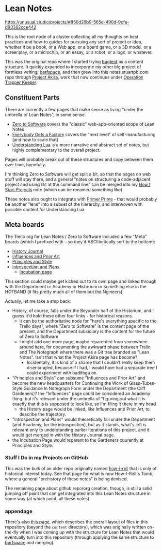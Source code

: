 # Lean Notes

https://unusual.studio/projects/#850d26b9-565e-490d-9cfa-d90362cce442

This is the root node of a cluster collecting all my thoughts on best practices and how-to guides for pursuing any sort of project or idea, whether it be a book, or a Web app, or a board game, or a 3D model, or a screenplay, or a microchip, or an essay, or a robot, or a logo, or whatever.

This was the original repo where I started trying [bagtent][] as a content structure. It quickly expanded to incorporate my other big project of formless writing, [barfspace][], and then grew into this notes.stuartpb.com repo through [Project Akira][], work that now continues under [Operation Trapper Keeper][].

[bagtent]: ba00b8cb-9d05-4aef-bd50-0990f82dd723.md
[barfspace]: 7f9a66a0-38fc-49e0-8489-270cdd3036ee.md
[Project Akira]: dadfc5e5-cfb6-4f7d-88c0-bcd64b91feac.md
[Operation Trapper Keeper]: 1da0f61f-c2bb-4b9d-99da-e3f07e18556a.md

## Constituent Parts

There are currently a few pages that make sense as living "under the umbrella of Lean Notes", in some sense:

- [Zero to Software](852d9a19-6801-4236-8cfa-3eab81aeec3c.md) covers the "classic" web-app-oriented scope of Lean Notes
- [Everybody Gets a Factory](8cbd867d-1a63-4d1f-9c83-cab019fe87bd.md) covers the "next level" of self-manufacturing (and how to scale that)
- [Understanding Lua](ea6e4e03-acb8-46ea-9024-4333e363ee60.md) is a more narrative and abstract set of notes, but highly complementary to the overall project.

Pages will probably break out of these structures and copy between them over time, hopefully.

I'm thinking Zero to Software will get split a bit, so that the pages on web stuff will stay there, and a general "notes on structuring a code-adjacent project and using Git at the command line" can be merged into my [How I Start Projects](e7d1004b-5a6f-44c4-a0ea-ab7815460638.md) note (which can be renamed something like)

These notes also ought to integrate with [Primer Prime](b4195691-701c-48c6-a3d7-e4fe9123728e.md) - that would probably be another "lens" into a subset of the hierarchy, and interwoven with possible content for Understanding Lua

## Meta boards

The Trello org for Lean Notes / Zero to Software included a few "Meta" boards (which I prefixed with `~` so they'd ASCIIbetically sort to the bottom):

- [History Journal](17caa86b-1705-46d8-a26c-2e64dd27ecce.md)
- [Influences and Prior Art](0531e839-6c69-495c-98bc-f4bda7f36bc1.md)
- [Principles and Style](936d961d-2b0c-468d-879f-cfcb8ac33fd2.md)
- [Introspection and Plans](296d1028-3a37-407c-a28b-a36f197696d8.md)
  - [Incubation page](c7f64330-dc66-45c4-ac6c-ca93ea8fdc63.md)

This section could maybe get kicked out to its own page and linked through with the Department or Academy or Historium or something else in the HOTBAND (it fits pretty much all of them but the Ngineers)

Actually, let me take a step back:

- History, of course, falls under the Beyonder half of the Historium, and I guess it'd hold these other four links - for historical reasons.
  - It can be the authoritative node for "here's everything specific to the Trello days", where "Zero to Software" is the content page of the present, and the Department subsidiary is the content for the future of Zero to Software
  - I might add one more page, maybe reparented from somewhere around here, for documenting the awkward phase between Trello and The Notegraph where there was a Git tree branded as "Lean Notes". Isn't that what the Project Akira page has become?
    - Incidentally, it is kind of a shame that I couldn't really keep them disentangled, because if I had, I would have had a separate tree I could experiment with badifogu on.
- "Principles and Style" can subsume "Influences and Prior Art" and become the new headquarters for Continuing the Work of Glass-Tubes-Style Guidance In Notegraph Form under the Department (the Cliff Gardeners)? the "Influences" page could be considered an Academy thing, but it's relevant under the umbrella of "figuring out what it is exactly that this is supposed to look like, so I'm filing it there in my head
  - the History page would be linked, like Influences and Prior Art, to describe the trajectory.
- "Introspection and Plans" would theoretically fall under the Department (and Academy, for the introspection), but as it stands, what's left is relevant only to understanding earlier iterations of this project, and it would get merged in with the History Journal page.
- the Incubation Page would reparent to the Gardeners cuurently at Principles and Style.

### Stuff I Do in my Projects on GitHub

This was the bulk of an older repo originally named [how-i-roll][] that is only of historical interest today. See that page for what is now How-I-Roll's Tomb, where a general "prehistory of these notes" is being devised.

[how-i-roll]: bbeba5e6-b56a-4a1d-9547-8241311e7cf2.md

The remaining page about github repo/org creation, though, is still a solid jumping off point that can get integrated into this Lean Notes structure in some way (at which point, all these notes)

### appendage

There's also [this page][layout], which describes the overall layout of files in this repository (beyond the `content` directory), which was originally written on-the-fly when I was coming up with the structure for Lean Notes that would eventually turn into this repository (through applying the same structure to [barfspace][] and merging).

[layout]: b651b62a-9906-4a3d-943b-93d19e4153d7.md
